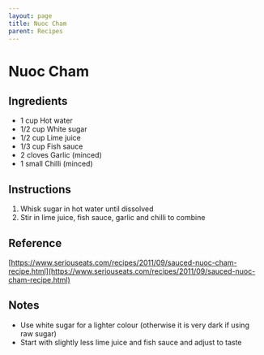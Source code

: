```yaml
---
layout: page
title: Nuoc Cham
parent: Recipes
---
```


# Nuoc Cham

## Ingredients

- 1 cup Hot water
- 1/2 cup White sugar
- 1/2 cup Lime juice
- 1/3 cup Fish sauce
- 2 cloves Garlic (minced)
- 1 small Chilli (minced)

## Instructions

1. Whisk sugar in hot water until dissolved
2. Stir in lime juice, fish sauce, garlic and chilli to combine

## Reference

[https://www.seriouseats.com/recipes/2011/09/sauced-nuoc-cham-recipe.html](https://www.seriouseats.com/recipes/2011/09/sauced-nuoc-cham-recipe.html)

## Notes

- Use white sugar for a lighter colour (otherwise it is very dark if using raw sugar)
- Start with slightly less lime juice and fish sauce and adjust to taste
